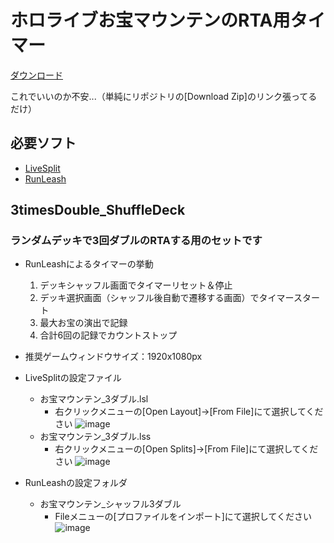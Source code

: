 # ホロライブお宝マウンテンのRTA用タイマー
[ダウンロード](https://github.com/lotus0509ch/hololiveTreasureMountain_RTAstopwatch/archive/refs/heads/main.zip)

これでいいのか不安...（単純にリポジトリの[Download Zip]のリンク張ってるだけ）

## 必要ソフト
- [LiveSplit](https://livesplit.org/downloads/)
- [RunLeash](https://autosplithelper-firebase.web.app/docs/02install/)

## 3timesDouble_ShuffleDeck
### ランダムデッキで3回ダブルのRTAする用のセットです
- RunLeashによるタイマーの挙動
  1. デッキシャッフル画面でタイマーリセット＆停止
  2. デッキ選択画面（シャッフル後自動で遷移する画面）でタイマースタート
  3. 最大お宝の演出で記録
  4. 合計6回の記録でカウントストップ
- 推奨ゲームウィンドウサイズ：1920x1080px

- LiveSplitの設定ファイル
  - お宝マウンテン_3ダブル.lsl
    - 右クリックメニューの[Open Layout]->[From File]にて選択してください
      ![image](https://github.com/user-attachments/assets/68e6e0e2-82d5-4138-a5d6-4f19d2f64cdf)
  - お宝マウンテン_3ダブル.lss
    - 右クリックメニューの[Open Splits]->[From File]にて選択してください
      ![image](https://github.com/user-attachments/assets/3a2a8518-679e-421d-9886-432f97847544)
- RunLeashの設定フォルダ
  - お宝マウンテン_シャッフル3ダブル
    - Fileメニューの[プロファイルをインポート]にて選択してください
      ![image](https://github.com/user-attachments/assets/bf754802-7429-4620-9a86-b688d8d9a579)
